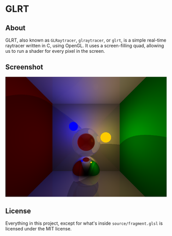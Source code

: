 # GLRT
## About
GLRT, also known as `GLRaytracer`, `glraytracer`, or `glrt`, is a simple real-time raytracer written in C, using OpenGL. It uses a screen-filling quad, allowing us to run a shader for every pixel in the screen.
## Screenshot
![A screenshot of the real-time raytracer!](.assets/screenshot0.png)
## License
Everything in this project, except for what's inside `source/fragment.glsl` is licensed under the MIT license.